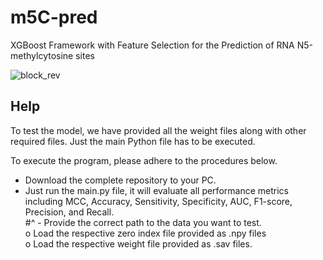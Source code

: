 # m5C-pred
XGBoost Framework with Feature Selection for the Prediction of RNA N5-methylcytosine sites

![block_rev](https://user-images.githubusercontent.com/80881943/210732228-7d68b0ce-eac7-4cbd-ad47-1746b1d8f876.jpg)

## Help
To test the model, we have provided all the weight files along with other required files. Just the main Python file has to be executed.

To execute the program, please adhere to the procedures below.

- Download the complete repository to your PC.  
- Just run the main.py file, it will evaluate all performance metrics including MCC, Accuracy, Sensitivity, Specificity, AUC, F1-score, Precision, and Recall.  
  #^  - Provide the correct path to the data you want to test.  
    o	Load the respective zero index file provided as .npy files  
    o	Load the respective weight file provided as .sav files.
